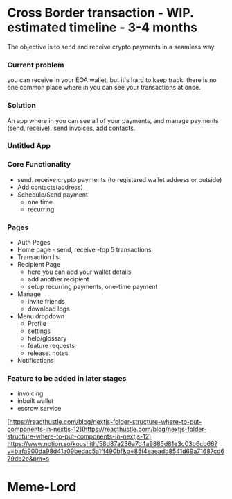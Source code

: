 # Cross Border transaction - WIP. estimated timeline - 3-4 months

The objective is to send and receive crypto payments in a seamless way.

### Current problem

you can receive in your EOA wallet, but it's hard to keep track. there is no one common place where in you can see your transactions at once.

### Solution

An app where in you can see all of your payments, and manage payments (send, receive). send invoices, add contacts.

### Untitled App

### Core Functionality

- send. receive crypto payments (to registered wallet address or outside)
- Add contacts(address)
- Schedule/Send payment
    - one time
    - recurring

### Pages

- Auth Pages
- Home page - send, receive -top 5 transactions
- Transaction list
- Recipient Page
    - here you can add your wallet details
    - add another recipient
    - setup recurring payments, one-time payment
- Manage
    - invite friends
    - download logs
- Menu dropdown
    - Profile
    - settings
    - help/glossary
    - feature requests
    - release. notes
- Notifications

### Feature to be added in later stages

- invoicing
- inbuilt wallet
- escrow service

[https://reacthustle.com/blog/nextjs-folder-structure-where-to-put-components-in-nextjs-12](https://reacthustle.com/blog/nextjs-folder-structure-where-to-put-components-in-nextjs-12)
https://www.notion.so/koushith/58d87a236a7d4a9885d81e3c03b6cb66?v=bafa900da98d41a09bedac5a1ff490bf&p=85f4eaeadb8541d69a71687cd679db2e&pm=s
# Meme-Lord
